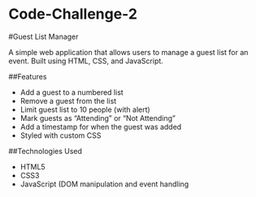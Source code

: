 # Code-Challenge-2
#Guest List Manager

A simple web application that allows users to manage a guest list for an event. Built using HTML, CSS, and JavaScript.

##Features

- Add a guest to a numbered list
- Remove a guest from the list
- Limit guest list to 10 people (with alert)
- Mark guests as “Attending” or “Not Attending”
- Add a timestamp for when the guest was added
- Styled with custom CSS

##Technologies Used

- HTML5
- CSS3
- JavaScript (DOM manipulation and event handling
